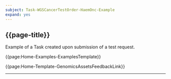 ```yaml
---
subject: Task-WGSCancerTestOrder-HaemOnc-Example
expand: yes
---
```



## {{page-title}}

Example of a Task created upon submission of a test request.

{{page:Home-Examples-ExamplesTemplate}}



<div id="Feedback" class="tabcontent">
{{page:Home-Template-GenomicsAssetsFeedbackLink}}
</div>

---